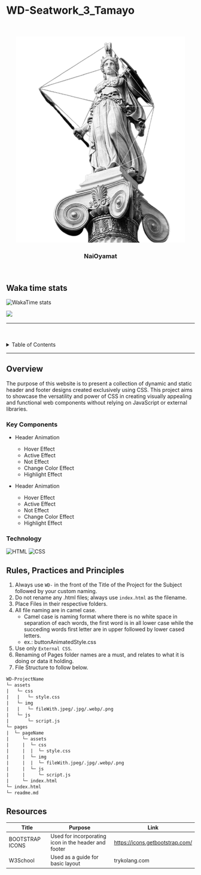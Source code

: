 # WD-Seatwork_3_Tamayo

<a name="readme-top"/>

<br/>

<br />
<div align="center">
  <a href="https://github.com/IanClass-FEU/">
    <img src="./assets/img/readme.png" alt="hero">
  </a>

  <h3 align="center">NaiOyamat</h3>
</div>
<div align="center">
</div>

<br />

## Waka time stats
![WakaTime stats](https://github-readme-stats.vercel.app/api/wakatime?username=IanTamayo)


![](https://visit-counter.vercel.app/counter.png?page=IanClass-FEU/WD-Seatwork-3)

---

<br />
<br />

<details>
  <summary>Table of Contents</summary>
  <ol>
    <li>
      <a href="#overview">Overview</a>
      <ol>
        <li>
          <a href="#key-components">Key Components</a>
        </li>
        <li>
          <a href="#technology">Technology</a>
        </li>
      </ol>
    </li>
    <li>
      <a href="#rule,-practices-and-principles">Rules, Practices and Principles</a>
    </li>
    <li>
      <a href="#resources">Resources</a>
    </li>
  </ol>
</details>

---

## Overview

The purpose of this website is to present a collection of dynamic and static header and footer designs created exclusively using CSS. This project aims to showcase the versatility and power of CSS in creating visually appealing and functional web components without relying on JavaScript or external libraries.

### Key Components
- Header Animation
  - Hover Effect
  - Active Effect
  - Not Effect
  - Change Color Effect
  - Highlight Effect

- Header Animation
  - Hover Effect
  - Active Effect
  - Not Effect
  - Change Color Effect
  - Highlight Effect


### Technology
![HTML](https://img.shields.io/badge/HTML-E34F26?style=for-the-badge&logo=html5&logoColor=white)
![CSS](https://img.shields.io/badge/CSS-1572B6?style=for-the-badge&logo=css3&logoColor=white)

## Rules, Practices and Principles
1. Always use `WD-` in the front of the Title of the Project for the Subject followed by your custom naming.
2. Do not rename any .html files; always use `index.html` as the filename.
3. Place Files in their respective folders.
4. All file naming are in camel case.
   - Camel case is naming format where there is no white space in separation of each words, the first word is in all lower case while the succeding words first letter are in upper followed by lower cased letters.
   - ex.: buttonAnimatedStyle.css
5. Use only `External CSS`.
6. Renaming of Pages folder names are a must, and relates to what it is doing or data it holding.
7. File Structure to follow below.

```
WD-ProjectName
└─ assets
|   └─ css
|   |   └─ style.css
|   └─ img
|   |   └─ fileWith.jpeg/.jpg/.webp/.png
|   └─ js
|       └─ script.js
└─ pages
|  └─ pageName
|     └─ assets
|     |  └─ css
|     |  |  └─ style.css
|     |  └─ img
|     |  |  └─ fileWith.jpeg/.jpg/.webp/.png
|     |  └─ js
|     |     └─ script.js
|     └─ index.html
└─ index.html
└─ readme.md
```

## Resources

| Title | Purpose | Link |
|-|-|-|
| BOOTSTRAP ICONS | Used for incorporating icon in the header and footer | https://icons.getbootstrap.com/ |
| W3School | Used as a guide for basic layout | trykolang.com |
